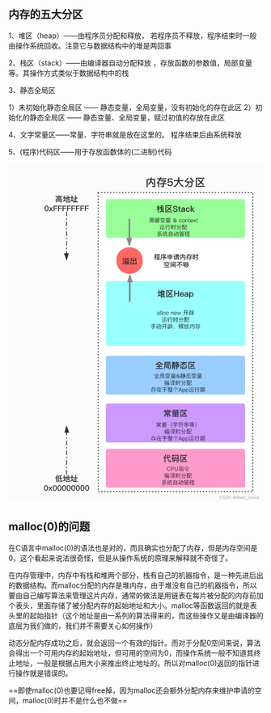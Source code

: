 


## 内存的五大分区
1、堆区（heap）——由程序员分配和释放， 若程序员不释放，程序结束时一般由操作系统回收。注意它与数据结构中的堆是两回事

2、栈区（stack）——由编译器自动分配释放 ，存放函数的参数值，局部变量等。其操作方式类似于数据结构中的栈

3、静态全局区

1）未初始化静态全局区 —— 静态变量，全局变量，没有初始化的存在此区
2）初始化的静态全局区 —— 静态变量、全局变量，赋过初值的存放在此区

4、文字常量区——常量、字符串就是放在这里的。 程序结束后由系统释放

5、(程序)代码区——用于存放函数体的(二进制)代码


![alt text](9e287e7c16634ff1aa1477e16f9845f9.png)



## malloc(0)的问题

在C语言中malloc(0)的语法也是对的，而且确实也分配了内存，但是内存空间是0，这个看起来说法很奇怪，但是从操作系统的原理来解释就不奇怪了。

在内存管理中，内存中有栈和堆两个部分，栈有自己的机器指令，是一种先进后出的数据结构。而malloc分配的内存是堆内存，由于堆没有自己的机器指令，所以要由自己编写算法来管理这片内存，通常的做法是用链表在每片被分配的内存前加个表头，里面存储了被分配内存的起始地址和大小。malloc等函数返回的就是表头里的起始指针（这个地址是由一系列的算法得来的，而这些操作又是由编译器的底层为我们做的，我们并不需要关心如何操作）

动态分配内存成功之后，就会返回一个有效的指针。而对于分配0空间来说，算法会得出一个可用内存的起始地址，但可用的空间为0，而操作系统一般不知道其终止地址，一般是根据占用大小来推出终止地址的。所以对malloc(0)返回的指针进行操作就是错误的。

==即使malloc(0)也要记得free掉，因为malloc还会额外分配内存来维护申请的空间，malloc(0)时并不是什么也不做==
